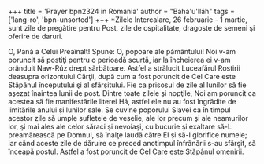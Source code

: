 +++
title = 'Prayer bpn2324 in România'
author = "Bahá'u'lláh"
tags = ['lang-ro', 'bpn-unsorted']
+++
*Zilele Intercalare, 26 februarie - 1 martie, sunt zile de pregătire pentru Post, zile de ospitalitate, dragoste de semeni şi oferire de daruri.

O, Pană a Celui Preaînalt! Spune:
O, popoare ale pământului! Noi v-am poruncit să postiţi pentru o perioadă scurtă, iar la încheierea ei v-am orânduit Naw-Rúz drept sărbătoare. Astfel a strălucit Luceafărul Rostirii deasupra orizontului Cărţii, după cum a fost poruncit de Cel Care este Stăpânul începutului şi al sfârşitului. Fie ca prisosul de zile al lunilor să fie aşezat înaintea lunii de post. Dintre toate zilele şi nopţile, Noi am poruncit ca acestea să fie manifestările literei Há, astfel ele nu au fost îngrădite de limitările anului şi lunilor sale. Se cuvine poporului Slavei ca în timpul acestor zile să umple sufletele de veselie, ale lor precum şi ale neamurilor lor, şi mai ales ale celor săraci şi nevoiaşi, cu bucurie şi exaltare să-L preamărească pe Domnul, să înalţe laudă către El şi să-I glorifice numele; iar când aceste zile de dăruire ce preced anotimpul înfrânării s-au sfârşit, să înceapă postul. Astfel a fost poruncit de Cel Care este Stăpânul omenirii.
